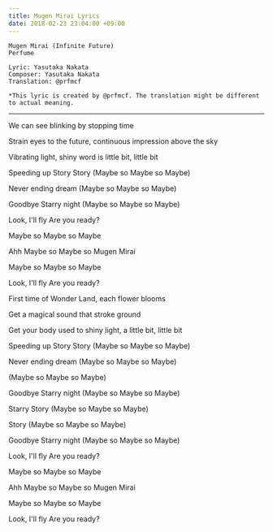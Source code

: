 ```yaml
---
title: Mugen Mirai Lyrics
date: 2018-02-23 23:04:00 +09:00
---
```



```
Mugen Mirai (Infinite Future)
Perfume

Lyric: Yasutaka Nakata
Composer: Yasutaka Nakata
Translation: @prfmcf

*This lyric is created by @prfmcf. The translation might be different to actual meaning.
```



---

We can see blinking by stopping time

Strain eyes to the future, continuous impression above the sky

Vibrating light, shiny word is little bit, little bit

Speeding up Story Story (Maybe so Maybe so Maybe)

Never ending dream (Maybe so Maybe so Maybe)

Goodbye Starry night (Maybe so Maybe so Maybe)

Look, I'll fly Are you ready?

Maybe so Maybe so Maybe

Ahh Maybe so Maybe so Mugen Mirai

Maybe so Maybe so Maybe

Look, I'll fly Are you ready?



First time of Wonder Land, each flower blooms

Get a magical sound that stroke ground

Get your body used to shiny light, a little bit, little bit

Speeding up Story Story (Maybe so Maybe so Maybe)

Never ending dream (Maybe so Maybe so Maybe)

(Maybe so Maybe so Maybe)

Goodbye Starry night (Maybe so Maybe so Maybe)

Starry Story (Maybe so Maybe so Maybe)

Story (Maybe so Maybe so Maybe)

Goodbye Starry night (Maybe so Maybe so Maybe)

Look, I'll fly Are you ready?

Maybe so Maybe so Maybe

Ahh Maybe so Maybe so Mugen Mirai

Maybe so Maybe so Maybe

Look, I'll fly Are you ready?